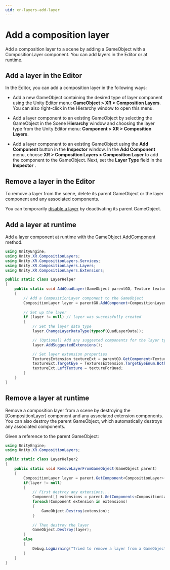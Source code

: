 ```yaml
---
uid: xr-layers-add-layer
---
```


# Add a composition layer

Add a composition layer to a scene by adding a GameObject with a CompositionLayer component. You can add layers in the Editor or at runtime. 

## Add a layer in the Editor

In the Editor, you can add a composition layer in the following ways:

* Add a new GameObject containing the desired type of layer component using the Unity Editor menu: __GameObject > XR > Composition Layers__. You can also right-click in the Hierarchy window to open this menu.

* Add a layer component to an existing GameObject by selecting the GameObject in the Scene __Hierarchy__ window and choosing the layer type from the Unity Editor menu: __Component > XR > Composition Layers__.

* Add a layer component to an existing GameObject using the __Add Component__ button in the __Inspector__ window. In the __Add Component__ menu, choose __XR > Composition Layers > Composition Layer__ to add the component to the GameObject. Next, set the __Layer Type__ field in the __Inspector__ .

## Remove a layer in the Editor

To remove a layer from the scene, delete its parent GameObject or the layer component and any associated components.

You can temporarily [disable a layer](xref:xr-layers-enable) by deactivating its parent GameObject.

## Add a layer at runtime

Add a layer component at runtime with the GameObject [AddComponent<T>](xref:UnityEngine.GameObject.AddComponent) method.

``` csharp
using UnityEngine;
using Unity.XR.CompositionLayers;
using Unity.XR.CompositionLayers.Services;
using Unity.XR.CompositionLayers.Layers;
using Unity.XR.CompositionLayers.Extensions;

public static class LayerHelper
{
    public static void AddQuadLayer(GameObject parentGO, Texture textureForQuad)
    {
        // Add a CompositionLayer component to the GameObject
        CompositionLayer layer = parentGO.AddComponent<CompositionLayer>();
            
        // Set up the layer
        if (layer != null) // layer was successfully created
        {
            // Set the layer data type
            layer.ChangeLayerDataType(typeof(QuadLayerData));

            // (Optional) Add any suggested components for the layer type
            layer.AddSuggestedExtensions();

            // Set layer extension properties
            TexturesExtension textureExt = parentGO.GetComponent<TexturesExtension>();
            textureExt.TargetEye = TexturesExtension.TargetEyeEnum.Both;
            textureExt.LeftTexture = textureForQuad;
        }
    }
}
```

## Remove a layer at runtime

Remove a composition layer from a scene by destroying the [CompositionLayer] component and any associated extension components. You can also destroy the parent GameObject, which automatically destroys any associated components.

Given a reference to the parent GameObject:

``` csharp
using UnityEngine;
using Unity.XR.CompositionLayers;

public static class LayerHelper2
{
    public static void RemoveLayerFromGameObject(GameObject parent) 
    {
        CompositionLayer layer = parent.GetComponent<CompositionLayer>();
        if(layer != null) 
        {
            // First destroy any extensions...
            Component[] extensions = parent.GetComponents<CompositionLayerExtension>();
            foreach(Component extension in extensions) 
            {
                GameObject.Destroy(extension);
            }
            
            // Then destroy the layer
            GameObject.Destroy(layer);
        } 
        else 
        {
            Debug.LogWarning("Tried to remove a layer from a GameObject that has none.");
        }
    }
}
```
